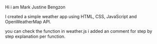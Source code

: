Hi i am Mark Justine Bengzon 

I created a simple weather app using HTML, CSS, JavaScript and OpenWeatherMap API.

you can check the function in weather.js i added an comment for step by step explanation 
per function.